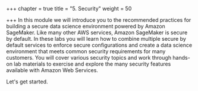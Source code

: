+++
chapter = true
title = "5. Security"
weight = 50

+++
In this module we will introduce you to the recommended practices for building a secure data science environment powered by Amazon SageMaker.  Like many other AWS services, Amazon SageMaker is secure by default.  In these labs you will learn how to combine multiple secure by default services to enforce secure configurations and create a data science environment that meets common security requirements for many customers.  You will cover various security topics and work through hands-on lab materials to exercise and explore the many security features available with Amazon Web Services.

Let's get started.
